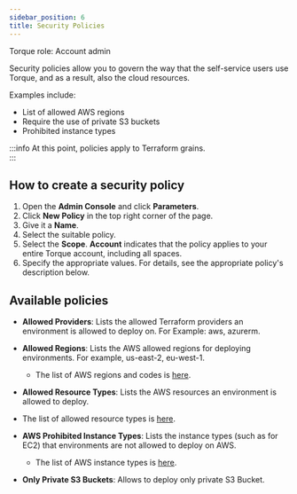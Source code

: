 ```yaml
---
sidebar_position: 6
title: Security Policies
---
```


Torque role: Account admin

Security policies allow you to govern the way that the self-service users use Torque, and as a result, also the cloud resources. 

Examples include:
* List of allowed AWS regions
* Require the use of private S3 buckets
* Prohibited instance types 

:::info
At this point, policies apply to Terraform grains.   
:::

## How to create a security policy

1. Open the __Admin Console__ and click __Parameters__.
2. Click __New Policy__ in the top right corner of the page.
3. Give it a __Name__.
4. Select the suitable policy.
5. Select the __Scope__. __Account__ indicates that the policy applies to your entire Torque account, including all spaces.
6. Specify the appropriate values. For details, see the appropriate policy's description below.

## Available policies

* __Allowed Providers__: Lists the allowed Terraform providers an environment is allowed to deploy on. For Example: aws, azurerm.

* __Allowed Regions__: Lists the AWS allowed regions for deploying environments. For example, us-east-2, eu-west-1.
  * The list of AWS regions and codes is [here](https://docs.aws.amazon.com/AWSEC2/latest/UserGuide/using-regions-availability-zones.html#concepts-available-regions).

* __Allowed Resource Types__: Lists the AWS resources an environment is allowed to deploy.
* The list of allowed resource types is [here](https://registry.terraform.io/providers/hashicorp/aws/latest/docs#skip_requesting_account_id).

* __AWS Prohibited Instance Types__: Lists the instance types (such as for EC2) that environments are not allowed to deploy on AWS.
  * The list of AWS instance types is [here](https://aws.amazon.com/ec2/instance-types/).

* __Only Private S3 Buckets__: Allows to deploy only private S3 Bucket.

